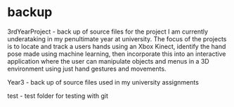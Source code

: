 # backup

3rdYearProject - back up of source files for the project I am currently underataking in my penultimate year at university. The focus of the projects is to locate and track a users hands using an Xbox Kinect, identify the hand pose made using machine learning, then incorporate this into an interactive application where the user can manipulate objects and menus in a 3D environment using just hand gestures and movements.

Year3 - back up of source files used in my university assignments

test - test folder for testing with git

